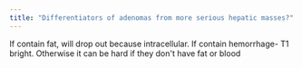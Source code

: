```yaml
---
title: "Differentiators of adenomas from more serious hepatic masses?"
---
```

If contain fat, will drop out because intracellular. If contain hemorrhage- T1 bright. Otherwise it can be hard if they don't have fat or blood

